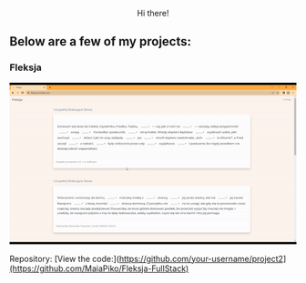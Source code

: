 

<!-- Add a brief introduction or bio -->
<p align="center">
  Hi there! 
</p>

<!-- Add some badges or shields -->
<p align="center">
<p align="center">

  


<!-- Add a section for your projects -->
## Below are a few of my projects:



###  Fleksja
![Fleksja](/fleksja.gif)

Repository: [View the code:](https://github.com/your-username/project2](https://github.com/MaiaPiko/Fleksja-FullStack)






